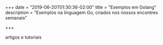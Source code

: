 +++
date = "2019-06-20T01:30:36-02:00"
title = "Exemplos em Golang"
description = "Exemplos na linguagem Go, criados nos nossos encontres semanais"

+++

artigos e tutoriais
